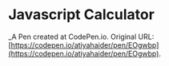 # Javascript Calculator
 _A Pen created at CodePen.io. Original URL: [https://codepen.io/atiyahaider/pen/EOgwbp](https://codepen.io/atiyahaider/pen/EOgwbp).

 